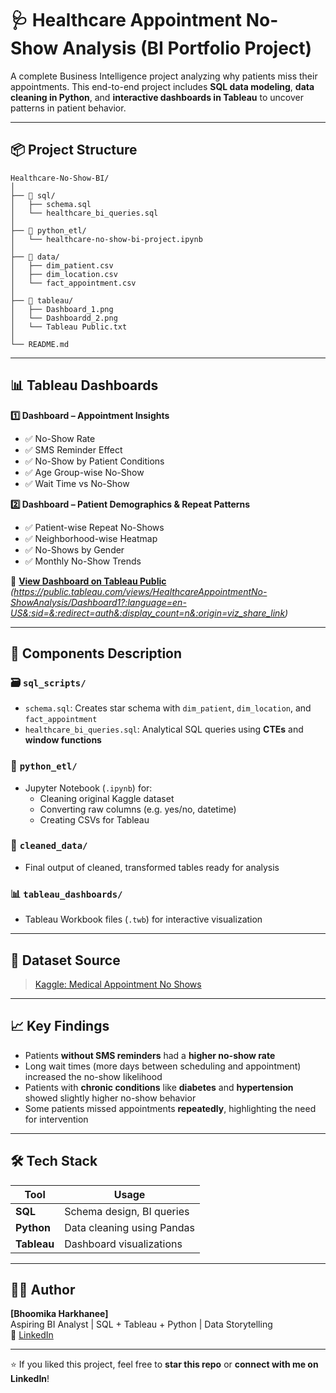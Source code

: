 # 🩺 Healthcare Appointment No-Show Analysis (BI Portfolio Project)

A complete Business Intelligence project analyzing why patients miss their appointments. This end-to-end project includes **SQL data modeling**, **data cleaning in Python**, and **interactive dashboards in Tableau** to uncover patterns in patient behavior.

---

## 📦 Project Structure

```
Healthcare-No-Show-BI/
│
├── 📁 sql/
│   ├── schema.sql
│   └── healthcare_bi_queries.sql
│
├── 📁 python_etl/
│   └── healthcare-no-show-bi-project.ipynb
│
├── 📁 data/
│   ├── dim_patient.csv
│   ├── dim_location.csv
│   └── fact_appointment.csv
│
├── 📁 tableau/
│   ├── Dashboard_1.png
│   └── Dashboardd_2.png
│   └── Tableau Public.txt
│
└── README.md
```

---

## 📊 Tableau Dashboards

**1️⃣ Dashboard – Appointment Insights**
- ✅ No-Show Rate
- ✅ SMS Reminder Effect
- ✅ No-Show by Patient Conditions
- ✅ Age Group-wise No-Show
- ✅ Wait Time vs No-Show

**2️⃣ Dashboard – Patient Demographics & Repeat Patterns**
- ✅ Patient-wise Repeat No-Shows
- ✅ Neighborhood-wise Heatmap
- ✅ No-Shows by Gender
- ✅ Monthly No-Show Trends

🔗 **[View Dashboard on Tableau Public](#)** *(https://public.tableau.com/views/HealthcareAppointmentNo-ShowAnalysis/Dashboard1?:language=en-US&:sid=&:redirect=auth&:display_count=n&:origin=viz_share_link)*

---

## 📁 Components Description

### 🗃️ `sql_scripts/`
- `schema.sql`: Creates star schema with `dim_patient`, `dim_location`, and `fact_appointment`
- `healthcare_bi_queries.sql`: Analytical SQL queries using **CTEs** and **window functions**

### 🐍 `python_etl/`
- Jupyter Notebook (`.ipynb`) for:
  - Cleaning original Kaggle dataset
  - Converting raw columns (e.g. yes/no, datetime)
  - Creating CSVs for Tableau

### 🧼 `cleaned_data/`
- Final output of cleaned, transformed tables ready for analysis

### 📊 `tableau_dashboards/`
- Tableau Workbook files (`.twb`) for interactive visualization

---

## 📌 Dataset Source

> [Kaggle: Medical Appointment No Shows](https://www.kaggle.com/datasets/joniarroba/noshowappointments)

---

## 📈 Key Findings

- Patients **without SMS reminders** had a **higher no-show rate**
- Long wait times (more days between scheduling and appointment) increased the no-show likelihood
- Patients with **chronic conditions** like **diabetes** and **hypertension** showed slightly higher no-show behavior
- Some patients missed appointments **repeatedly**, highlighting the need for intervention

---

## 🛠 Tech Stack

| Tool      | Usage                       |
|-----------|-----------------------------|
| **SQL**   | Schema design, BI queries   |
| **Python**| Data cleaning using Pandas  |
| **Tableau**| Dashboard visualizations   |

---

## 👩‍💻 Author

**[Bhoomika Harkhanee]**  
Aspiring BI Analyst | SQL + Tableau + Python | Data Storytelling  
🔗 [LinkedIn](www.linkedin.com/in/bhoomika-harkhanee-055223127)

---

⭐️ If you liked this project, feel free to **star this repo** or **connect with me on LinkedIn**!
